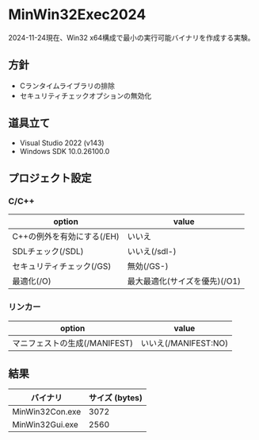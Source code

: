 # MinWin32Exec2024

2024-11-24現在、Win32 x64構成で最小の実行可能バイナリを作成する実験。

## 方針

- Cランタイムライブラリの排除
- セキュリティチェックオプションの無効化

## 道具立て

- Visual Studio 2022 (v143)
- Windows SDK 10.0.26100.0

## プロジェクト設定

### C/C++

| option | value |
| - | - |
| C++の例外を有効にする(/EH) | いいえ |
| SDLチェック(/SDL) | いいえ(/sdl-) |
| セキュリティチェック(/GS) | 無効(/GS-) |
| 最適化(/O) | 最大最適化(サイズを優先)(/O1) |

### リンカー

| option | value |
| - | - |
| マニフェストの生成(/MANIFEST) | いいえ(/MANIFEST:NO) |

## 結果

|バイナリ|サイズ (bytes)|
|-|-|
|MinWin32Con.exe|3072|
|MinWin32Gui.exe|2560|
